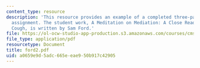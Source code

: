 ```yaml
---
content_type: resource
description: 'This resource provides an example of a completed three-page close reading
  assignment. The student work, A Meditation on Mediation: A Close Reading of Olivier?s
  Cough, is written by Sam Ford.'
file: https://ol-ocw-studio-app-production.s3.amazonaws.com/courses/cms-796-major-media-texts-fall-2006/a0659e9d5adc665eeae950b917c42905_ford2.pdf
file_type: application/pdf
resourcetype: Document
title: ford2.pdf
uid: a0659e9d-5adc-665e-eae9-50b917c42905
---
```

